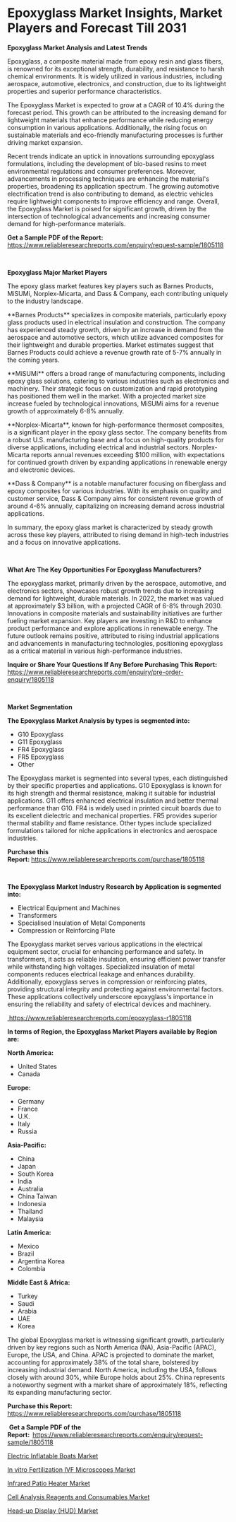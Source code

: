 <p><h1>Epoxyglass Market Insights, Market Players and Forecast Till 2031</h1></p><p><strong>Epoxyglass Market Analysis and Latest Trends</strong></p>
<p><p>Epoxyglass, a composite material made from epoxy resin and glass fibers, is renowned for its exceptional strength, durability, and resistance to harsh chemical environments. It is widely utilized in various industries, including aerospace, automotive, electronics, and construction, due to its lightweight properties and superior performance characteristics. </p><p>The Epoxyglass Market is expected to grow at a CAGR of 10.4% during the forecast period. This growth can be attributed to the increasing demand for lightweight materials that enhance performance while reducing energy consumption in various applications. Additionally, the rising focus on sustainable materials and eco-friendly manufacturing processes is further driving market expansion. </p><p>Recent trends indicate an uptick in innovations surrounding epoxyglass formulations, including the development of bio-based resins to meet environmental regulations and consumer preferences. Moreover, advancements in processing techniques are enhancing the material's properties, broadening its application spectrum. The growing automotive electrification trend is also contributing to demand, as electric vehicles require lightweight components to improve efficiency and range. Overall, the Epoxyglass Market is poised for significant growth, driven by the intersection of technological advancements and increasing consumer demand for high-performance materials.</p></p>
<p><strong>Get a Sample PDF of the Report:&nbsp;</strong> <a href="https://www.reliableresearchreports.com/enquiry/request-sample/1805118?utm_campaign=16&utm_medium=2&utm_source=Github&utm_content=ia&utm_term=11112024&utm_id=epoxyglass">https://www.reliableresearchreports.com/enquiry/request-sample/1805118</a></p>
<p>&nbsp;</p>
<p><strong>Epoxyglass Major Market Players</strong></p>
<p><p>The epoxy glass market features key players such as Barnes Products, MiSUMi, Norplex-Micarta, and Dass & Company, each contributing uniquely to the industry landscape.</p><p>**Barnes Products** specializes in composite materials, particularly epoxy glass products used in electrical insulation and construction. The company has experienced steady growth, driven by an increase in demand from the aerospace and automotive sectors, which utilize advanced composites for their lightweight and durable properties. Market estimates suggest that Barnes Products could achieve a revenue growth rate of 5-7% annually in the coming years.</p><p>**MiSUMi** offers a broad range of manufacturing components, including epoxy glass solutions, catering to various industries such as electronics and machinery. Their strategic focus on customization and rapid prototyping has positioned them well in the market. With a projected market size increase fueled by technological innovations, MiSUMi aims for a revenue growth of approximately 6-8% annually.</p><p>**Norplex-Micarta**, known for high-performance thermoset composites, is a significant player in the epoxy glass sector. The company benefits from a robust U.S. manufacturing base and a focus on high-quality products for diverse applications, including electrical and industrial sectors. Norplex-Micarta reports annual revenues exceeding $100 million, with expectations for continued growth driven by expanding applications in renewable energy and electronic devices.</p><p>**Dass & Company** is a notable manufacturer focusing on fiberglass and epoxy composites for various industries. With its emphasis on quality and customer service, Dass & Company aims for consistent revenue growth of around 4-6% annually, capitalizing on increasing demand across industrial applications.</p><p>In summary, the epoxy glass market is characterized by steady growth across these key players, attributed to rising demand in high-tech industries and a focus on innovative applications.</p></p>
<p>&nbsp;</p>
<p><strong>What Are The Key Opportunities For Epoxyglass Manufacturers?</strong></p>
<p><p>The epoxyglass market, primarily driven by the aerospace, automotive, and electronics sectors, showcases robust growth trends due to increasing demand for lightweight, durable materials. In 2022, the market was valued at approximately $3 billion, with a projected CAGR of 6-8% through 2030. Innovations in composite materials and sustainability initiatives are further fueling market expansion. Key players are investing in R&D to enhance product performance and explore applications in renewable energy. The future outlook remains positive, attributed to rising industrial applications and advancements in manufacturing technologies, positioning epoxyglass as a critical material in various high-performance industries.</p></p>
<p><strong>Inquire or Share Your Questions If Any Before Purchasing This Report:</strong> <a href="https://www.reliableresearchreports.com/enquiry/pre-order-enquiry/1805118?utm_campaign=16&utm_medium=2&utm_source=Github&utm_content=ia&utm_term=11112024&utm_id=epoxyglass">https://www.reliableresearchreports.com/enquiry/pre-order-enquiry/1805118</a></p>
<p>&nbsp;</p>
<p><strong>Market Segmentation</strong></p>
<p><strong>The Epoxyglass Market Analysis by types is segmented into:</strong></p>
<p><ul><li>G10 Epoxyglass</li><li>G11 Epoxyglass</li><li>FR4 Epoxyglass</li><li>FR5 Epoxyglass</li><li>Other</li></ul></p>
<p><p>The Epoxyglass market is segmented into several types, each distinguished by their specific properties and applications. G10 Epoxyglass is known for its high strength and thermal resistance, making it suitable for industrial applications. G11 offers enhanced electrical insulation and better thermal performance than G10. FR4 is widely used in printed circuit boards due to its excellent dielectric and mechanical properties. FR5 provides superior thermal stability and flame resistance. Other types include specialized formulations tailored for niche applications in electronics and aerospace industries.</p></p>
<p><strong>Purchase this Report:&nbsp;</strong><a href="https://www.reliableresearchreports.com/purchase/1805118?utm_campaign=16&utm_medium=2&utm_source=Github&utm_content=ia&utm_term=11112024&utm_id=epoxyglass">https://www.reliableresearchreports.com/purchase/1805118</a></p>
<p>&nbsp;</p>
<p><strong>The Epoxyglass Market Industry Research by Application is segmented into:</strong></p>
<p><ul><li>Electrical Equipment and Machines</li><li>Transformers</li><li>Specialised Insulation of Metal Components</li><li>Compression or Reinforcing Plate</li></ul></p>
<p><p>The Epoxyglass market serves various applications in the electrical equipment sector, crucial for enhancing performance and safety. In transformers, it acts as reliable insulation, ensuring efficient power transfer while withstanding high voltages. Specialized insulation of metal components reduces electrical leakage and enhances durability. Additionally, epoxyglass serves in compression or reinforcing plates, providing structural integrity and protecting against environmental factors. These applications collectively underscore epoxyglass's importance in ensuring the reliability and safety of electrical devices and machinery.</p></p>
<p><a href="https://www.reliableresearchreports.com/epoxyglass-r1805118?utm_campaign=16&utm_medium=2&utm_source=Github&utm_content=ia&utm_term=11112024&utm_id=epoxyglass">&nbsp;https://www.reliableresearchreports.com/epoxyglass-r1805118</a></p>
<p><strong>In terms of Region, the Epoxyglass Market Players available by Region are:</strong></p>
<p>
    <p> <strong> North America: </strong>
        <ul>
            <li>United States</li>
            <li>Canada</li>
        </ul>
        </p> 
    <p> <strong> Europe: </strong>
        <ul>
            <li>Germany</li>
            <li>France</li>
            <li>U.K.</li>
            <li>Italy</li>
            <li>Russia</li>
        </ul>
        </p> 
    <p> <strong> Asia-Pacific: </strong>
        <ul>
            <li>China</li>
            <li>Japan</li>
            <li>South Korea</li>
            <li>India</li>
            <li>Australia</li>
            <li>China Taiwan</li>
            <li>Indonesia</li>
            <li>Thailand</li>
            <li>Malaysia</li>
        </ul>
        </p> 
    <p> <strong> Latin America: </strong>
        <ul>
            <li>Mexico</li>
            <li>Brazil</li>
            <li>Argentina Korea</li>
            <li>Colombia</li>
        </ul>
        </p> 
    <p> <strong> Middle East & Africa: </strong>
        <ul>
            <li>Turkey</li>
            <li>Saudi</li>
            <li>Arabia</li>
            <li>UAE</li>
            <li>Korea</li>
        </ul>
    </p>
    </p>
<p><p>The global Epoxyglass market is witnessing significant growth, particularly driven by key regions such as North America (NA), Asia-Pacific (APAC), Europe, the USA, and China. APAC is projected to dominate the market, accounting for approximately 38% of the total share, bolstered by increasing industrial demand. North America, including the USA, follows closely with around 30%, while Europe holds about 25%. China represents a noteworthy segment with a market share of approximately 18%, reflecting its expanding manufacturing sector.</p></p>
<p><strong>Purchase this Report: </strong><a href="https://www.reliableresearchreports.com/purchase/1805118?utm_campaign=16&utm_medium=2&utm_source=Github&utm_content=ia&utm_term=11112024&utm_id=epoxyglass">https://www.reliableresearchreports.com/purchase/1805118</a></p>
<p>&nbsp;<strong>Get a Sample PDF of the Report:&nbsp;&nbsp;</strong><a href="https://www.reliableresearchreports.com/enquiry/request-sample/1805118?utm_campaign=16&utm_medium=2&utm_source=Github&utm_content=ia&utm_term=11112024&utm_id=epoxyglass">https://www.reliableresearchreports.com/enquiry/request-sample/1805118</a></p>
<p><strong></strong></p>
<p><p><a href="https://www.linkedin.com/pulse/exploring-electric-inflatable-boats-market-dynamics-global-trends-sryhf?utm_campaign=16&utm_medium=2&utm_source=Github&utm_content=ia&utm_term=11112024&utm_id=epoxyglass">Electric Inflatable Boats Market</a></p><p><a href="https://issuu.com/reportprime-2/docs/in-vitro-fertilization-ivf-microsco_eddcea775893e8?utm_campaign=16&utm_medium=2&utm_source=Github&utm_content=ia&utm_term=11112024&utm_id=epoxyglass">In vitro Fertilization IVF Microscopes Market</a></p><p><a href="https://github.com/cecilahoi7/Market-Research-Report-List-1/blob/main/infrared-patio-heater-market.md?utm_campaign=16&utm_medium=2&utm_source=Github&utm_content=ia&utm_term=11112024&utm_id=epoxyglass">Infrared Patio Heater Market</a></p><p><a href="https://issuu.com/reportprime-2/docs/cell-analysis-reagents-and-consumab_1098582e37b8e0?utm_campaign=16&utm_medium=2&utm_source=Github&utm_content=ia&utm_term=11112024&utm_id=epoxyglass">Cell Analysis Reagents and Consumables Market</a></p><p><a href="https://www.linkedin.com/pulse/navigating-global-head-up-display-hud-market-landscape-trends-pyeef?utm_campaign=16&utm_medium=2&utm_source=Github&utm_content=ia&utm_term=11112024&utm_id=epoxyglass">Head-up Display (HUD) Market</a></p></p>